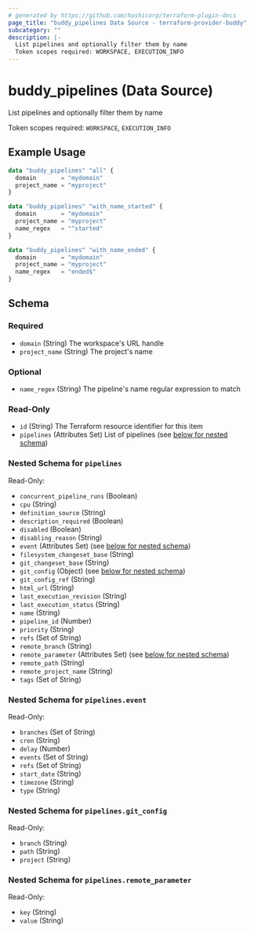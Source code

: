 ```yaml
---
# generated by https://github.com/hashicorp/terraform-plugin-docs
page_title: "buddy_pipelines Data Source - terraform-provider-buddy"
subcategory: ""
description: |-
  List pipelines and optionally filter them by name
  Token scopes required: WORKSPACE, EXECUTION_INFO
---
```


# buddy_pipelines (Data Source)

List pipelines and optionally filter them by name

Token scopes required: `WORKSPACE`, `EXECUTION_INFO`

## Example Usage

```terraform
data "buddy_pipelines" "all" {
  domain       = "mydomain"
  project_name = "myproject"
}

data "buddy_pipelines" "with_name_started" {
  domain       = "mydomain"
  project_name = "myproject"
  name_regex   = "^started"
}

data "buddy_pipelines" "with_name_ended" {
  domain       = "mydomain"
  project_name = "myproject"
  name_regex   = "ended$"
}
```

<!-- schema generated by tfplugindocs -->
## Schema

### Required

- `domain` (String) The workspace's URL handle
- `project_name` (String) The project's name

### Optional

- `name_regex` (String) The pipeline's name regular expression to match

### Read-Only

- `id` (String) The Terraform resource identifier for this item
- `pipelines` (Attributes Set) List of pipelines (see [below for nested schema](#nestedatt--pipelines))

<a id="nestedatt--pipelines"></a>
### Nested Schema for `pipelines`

Read-Only:

- `concurrent_pipeline_runs` (Boolean)
- `cpu` (String)
- `definition_source` (String)
- `description_required` (Boolean)
- `disabled` (Boolean)
- `disabling_reason` (String)
- `event` (Attributes Set) (see [below for nested schema](#nestedatt--pipelines--event))
- `filesystem_changeset_base` (String)
- `git_changeset_base` (String)
- `git_config` (Object) (see [below for nested schema](#nestedatt--pipelines--git_config))
- `git_config_ref` (String)
- `html_url` (String)
- `last_execution_revision` (String)
- `last_execution_status` (String)
- `name` (String)
- `pipeline_id` (Number)
- `priority` (String)
- `refs` (Set of String)
- `remote_branch` (String)
- `remote_parameter` (Attributes Set) (see [below for nested schema](#nestedatt--pipelines--remote_parameter))
- `remote_path` (String)
- `remote_project_name` (String)
- `tags` (Set of String)

<a id="nestedatt--pipelines--event"></a>
### Nested Schema for `pipelines.event`

Read-Only:

- `branches` (Set of String)
- `cron` (String)
- `delay` (Number)
- `events` (Set of String)
- `refs` (Set of String)
- `start_date` (String)
- `timezone` (String)
- `type` (String)


<a id="nestedatt--pipelines--git_config"></a>
### Nested Schema for `pipelines.git_config`

Read-Only:

- `branch` (String)
- `path` (String)
- `project` (String)


<a id="nestedatt--pipelines--remote_parameter"></a>
### Nested Schema for `pipelines.remote_parameter`

Read-Only:

- `key` (String)
- `value` (String)
